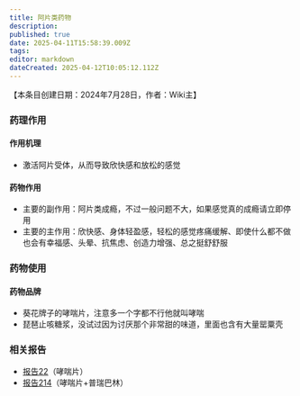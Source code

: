 ```yaml
---
title: 阿片类药物
description: 
published: true
date: 2025-04-11T15:58:39.009Z
tags: 
editor: markdown
dateCreated: 2025-04-12T10:05:12.112Z
---
```


【本条目创建日期：2024年7月28日，作者：Wiki主】
### 药理作用
#### 作用机理
- 激活阿片受体，从而导致欣快感和放松的感觉
#### 药物作用
- 主要的副作用：阿片类成瘾，不过一般问题不大，如果感觉真的成瘾请立即停用
- 主要的主作用：欣快感、身体轻盈感，轻松的感觉疼痛缓解、即使什么都不做也会有幸福感、头晕、抗焦虑、创造力增强、总之挺舒舒服
### 药物使用
#### 药物品牌
- 葵花牌子的哮喘片，注意多一个字都不行他就叫哮喘
- 琵琶止咳糖浆，没试过因为讨厌那个非常甜的味道，里面也含有大量罂粟壳
### 相关报告
- [报告22](/report/RP022/)（哮喘片）
- [报告214](/report/RP214)（哮喘片+普瑞巴林）
